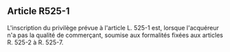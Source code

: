 Article R525-1
----
L'inscription du privilège prévue à l'article L. 525-1 est, lorsque l'acquéreur
n'a pas la qualité de commerçant, soumise aux formalités fixées aux articles R.
525-2 à R. 525-7.
